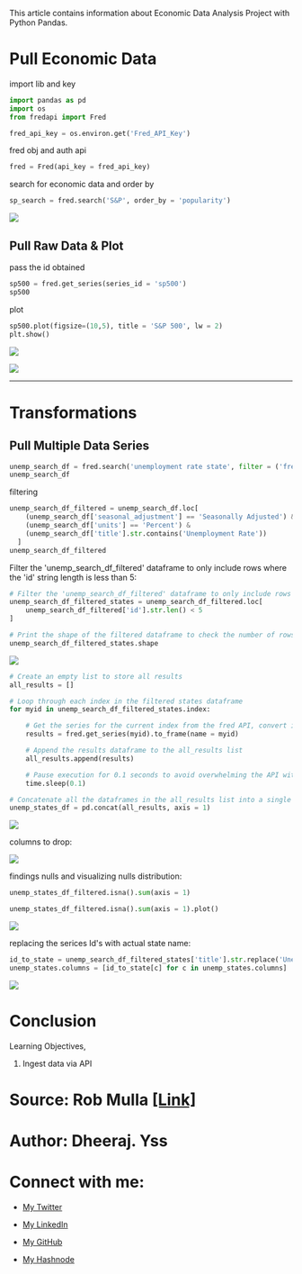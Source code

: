 This article contains information about Economic Data Analysis Project with Python Pandas.

# Pull Economic Data

import lib and key

```python
import pandas as pd
import os
from fredapi import Fred

fred_api_key = os.environ.get('Fred_API_Key')
```

fred obj and auth api

```python
fred = Fred(api_key = fred_api_key)
```

search for economic data and order by

```python
sp_search = fred.search('S&P', order_by = 'popularity')
```

![](https://cdn.hashnode.com/res/hashnode/image/upload/v1714799892626/d4063afc-49bc-4dc9-9897-0c79281a89ea.png)

## Pull Raw Data & Plot

pass the id obtained

```python
sp500 = fred.get_series(series_id = 'sp500')
sp500
```

plot

```python
sp500.plot(figsize=(10,5), title = 'S&P 500', lw = 2)
plt.show()
```

![](https://cdn.hashnode.com/res/hashnode/image/upload/v1714815062252/6bc52022-f209-403a-833a-bad07be76fad.png)

![](https://cdn.hashnode.com/res/hashnode/image/upload/v1715350251243/07ab1746-f315-4d0d-9a0f-96e7975dbd4d.png)

---
# Transformations

## Pull Multiple Data Series

```python
unemp_search_df = fred.search('unemployment rate state', filter = ('frequency', 'Monthly'))
unemp_search_df
```

filtering

```python
unemp_search_df_filtered = unemp_search_df.loc[
    (unemp_search_df['seasonal_adjustment'] == 'Seasonally Adjusted') &
    (unemp_search_df['units'] == 'Percent') &
    (unemp_search_df['title'].str.contains('Unemployment Rate'))
  ]
unemp_search_df_filtered
```

Filter the 'unemp\_search\_df\_filtered' dataframe to only include rows where the 'id' string length is less than 5:

```python
# Filter the 'unemp_search_df_filtered' dataframe to only include rows where the 'id' string length is less than 5
unemp_search_df_filtered_states = unemp_search_df_filtered.loc[
    unemp_search_df_filtered['id'].str.len() < 5
]

# Print the shape of the filtered dataframe to check the number of rows and columns
unemp_search_df_filtered_states.shape
```

![](https://cdn.hashnode.com/res/hashnode/image/upload/v1714832592574/a126d228-edc8-43ff-9956-e5c18f06157f.png)

```python
# Create an empty list to store all results
all_results = []

# Loop through each index in the filtered states dataframe
for myid in unemp_search_df_filtered_states.index:

    # Get the series for the current index from the fred API, convert it to a dataframe and name the column as the current index
    results = fred.get_series(myid).to_frame(name = myid)

    # Append the results dataframe to the all_results list
    all_results.append(results)

    # Pause execution for 0.1 seconds to avoid overwhelming the API with requests
    time.sleep(0.1)

# Concatenate all the dataframes in the all_results list into a single dataframe along the columns axis
unemp_states_df = pd.concat(all_results, axis = 1)
```

![](https://cdn.hashnode.com/res/hashnode/image/upload/v1714834617100/ab014092-948e-4cee-9c2e-83d13f0d5a0a.png)

columns to drop:

![](https://cdn.hashnode.com/res/hashnode/image/upload/v1714835218262/e492da99-e73a-417b-8a0d-331dcca5a282.png)

findings nulls and visualizing nulls distribution:

```python
unemp_states_df_filtered.isna().sum(axis = 1)
```

```python
unemp_states_df_filtered.isna().sum(axis = 1).plot()
```

![](https://cdn.hashnode.com/res/hashnode/image/upload/v1714835864286/2c73088e-c843-4435-830a-7a3d6d7f91d2.png)

replacing the serices Id's with actual state name:

```python
id_to_state = unemp_search_df_filtered_states['title'].str.replace('Unemployment Rate in ','').to_dict()
unemp_states.columns = [id_to_state[c] for c in unemp_states.columns]
```

![](https://cdn.hashnode.com/res/hashnode/image/upload/v1714887716740/62e6d9cd-36f3-43f8-bece-c1bd0d73c1ce.png)

# Conclusion

Learning Objectives,

1. Ingest data via API
    

# Source: Rob Mulla [\[Link\]](https://www.youtube.com/watch?v=R67XuYc9NQ4&list=LL&index=36)

# Author: Dheeraj. Yss

# Connect with me:

* [My Twitter](https://twitter.com/yssdheeraj)
    
* [My LinkedIn](https://www.linkedin.com/in/dheerajy1/)
    
* [My GitHub](https://github.com/dheerajy1)
    
* [My Hashnode](https://dheerajy1.hashnode.dev/)